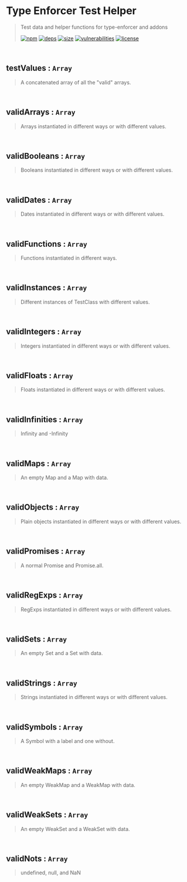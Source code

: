 # Type Enforcer Test Helper

> Test data and helper functions for type-enforcer and addons
>
> [![npm][npm]][npm-url]
[![deps][deps]][deps-url]
[![size][size]][size-url]
[![vulnerabilities][vulnerabilities]][vulnerabilities-url]
[![license][license]][license-url]


<br><a name="testValues"></a>

## testValues : <code>Array</code>
> A concatenated array of all the "valid" arrays.


<br><a name="validArrays"></a>

## validArrays : <code>Array</code>
> Arrays instantiated in different ways or with different values.


<br><a name="validBooleans"></a>

## validBooleans : <code>Array</code>
> Booleans instantiated in different ways or with different values.


<br><a name="validDates"></a>

## validDates : <code>Array</code>
> Dates instantiated in different ways or with different values.


<br><a name="validFunctions"></a>

## validFunctions : <code>Array</code>
> Functions instantiated in different ways.


<br><a name="validInstances"></a>

## validInstances : <code>Array</code>
> Different instances of TestClass with different values.


<br><a name="validIntegers"></a>

## validIntegers : <code>Array</code>
> Integers instantiated in different ways or with different values.


<br><a name="validFloats"></a>

## validFloats : <code>Array</code>
> Floats instantiated in different ways or with different values.


<br><a name="validInfinities"></a>

## validInfinities : <code>Array</code>
> Infinity and -Infinity


<br><a name="validMaps"></a>

## validMaps : <code>Array</code>
> An empty Map and a Map with data.


<br><a name="validObjects"></a>

## validObjects : <code>Array</code>
> Plain objects instantiated in different ways or with different values.


<br><a name="validPromises"></a>

## validPromises : <code>Array</code>
> A normal Promise and Promise.all.


<br><a name="validRegExps"></a>

## validRegExps : <code>Array</code>
> RegExps instantiated in different ways or with different values.


<br><a name="validSets"></a>

## validSets : <code>Array</code>
> An empty Set and a Set with data.


<br><a name="validStrings"></a>

## validStrings : <code>Array</code>
> Strings instantiated in different ways or with different values.


<br><a name="validSymbols"></a>

## validSymbols : <code>Array</code>
> A Symbol with a label and one without.


<br><a name="validWeakMaps"></a>

## validWeakMaps : <code>Array</code>
> An empty WeakMap and a WeakMap with data.


<br><a name="validWeakSets"></a>

## validWeakSets : <code>Array</code>
> An empty WeakSet and a WeakSet with data.


<br><a name="validNots"></a>

## validNots : <code>Array</code>
> undefined, null, and NaN


[npm]: https://img.shields.io/npm/v/type-enforcer-test-helper.svg
[npm-url]: https://npmjs.com/package/type-enforcer-test-helper
[deps]: https://david-dm.org/darrenpaulwright/type-enforcer-test-helper.svg
[deps-url]: https://david-dm.org/darrenpaulwright/type-enforcer-test-helper
[size]: https://packagephobia.now.sh/badge?p&#x3D;type-enforcer-test-helper
[size-url]: https://packagephobia.now.sh/result?p&#x3D;type-enforcer-test-helper
[vulnerabilities]: https://snyk.io/test/github/DarrenPaulWright/type-enforcer-test-helper/badge.svg?targetFile&#x3D;package.json
[vulnerabilities-url]: https://snyk.io/test/github/DarrenPaulWright/type-enforcer-test-helper?targetFile&#x3D;package.json
[license]: https://img.shields.io/github/license/DarrenPaulWright/type-enforcer-test-helper.svg
[license-url]: https://npmjs.com/package/type-enforcer-test-helper/LICENSE.md
